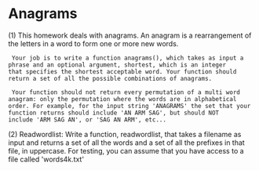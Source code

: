 # Anagrams

(1) This homework deals with anagrams. An anagram is a rearrangement of the letters in a word to form one or more new words.

     Your job is to write a function anagrams(), which takes as input a phrase and an optional argument, shortest, which is an integer          that specifies the shortest acceptable word. Your function should return a set of all the possible combinations of anagrams.

     Your function should not return every permutation of a multi word anagram: only the permutation where the words are in alphabetical        order. For example, for the input string 'ANAGRAMS' the set that your function returns should include 'AN ARM SAG', but should NOT          include 'ARM SAG AN', or 'SAG AN ARM', etc...
      
(2) Readwordlist: Write a function, readwordlist, that takes a filename as input and returns a set of all the words and a set of all the prefixes in that file, in uppercase. For testing, you can assume that you have access to a file called 'words4k.txt'
